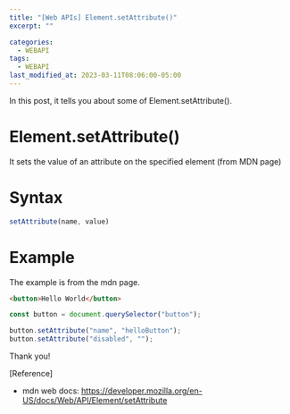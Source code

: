 ```yaml
---
title: "[Web APIs] Element.setAttribute()"
excerpt: ""

categories:
  - WEBAPI
tags:
  - WEBAPI
last_modified_at: 2023-03-11T08:06:00-05:00
---
```


In this post, it tells you about some of Element.setAttribute&#40;&#41;.

# Element.setAttribute&#40;&#41;

It sets the value of an attribute on the specified element
(from MDN page)

# Syntax

```javascript
setAttribute(name, value)
```

# Example
The example is from the mdn page.

```html
<button>Hello World</button>
```

```javascript
const button = document.querySelector("button");

button.setAttribute("name", "helloButton");
button.setAttribute("disabled", "");
```



Thank you!

[Reference]

- mdn web docs: <https://developer.mozilla.org/en-US/docs/Web/API/Element/setAttribute>

